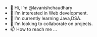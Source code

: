 - 👋 Hi, I’m @lavanishchaudhary
- 👀 I’m interested in Web development.
- 🌱 I’m currently learning Java,DSA.
- 💞️ I’m looking to collaborate on projects.
- 📫 How to reach me ...

<!---
lavanishchaudhary/lavanishchaudhary is a ✨ special ✨ repository because its `README.md` (this file) appears on your GitHub profile.
You can click the Preview link to take a look at your changes.
--->
